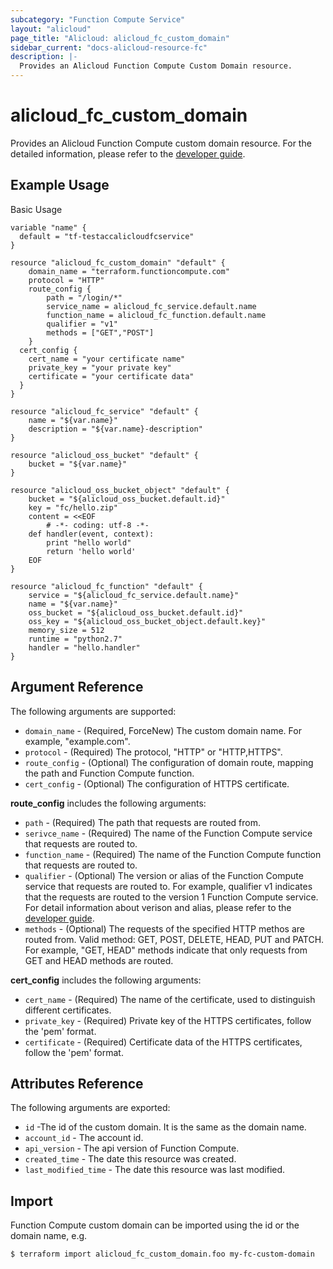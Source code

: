 ```yaml
---
subcategory: "Function Compute Service"
layout: "alicloud"
page_title: "Alicloud: alicloud_fc_custom_domain"
sidebar_current: "docs-alicloud-resource-fc"
description: |-
  Provides an Alicloud Function Compute Custom Domain resource. 
---
```


# alicloud\_fc\_custom_domain

Provides an Alicloud Function Compute custom domain resource. 
 For the detailed information, please refer to the [developer guide](https://www.alibabacloud.com/help/doc-detail/90759.htm).


## Example Usage

Basic Usage

```terrraform
variable "name" {
  default = "tf-testaccalicloudfcservice"
}

resource "alicloud_fc_custom_domain" "default" {
	domain_name = "terraform.functioncompute.com"
	protocol = "HTTP"
	route_config {
		path = "/login/*"
		service_name = alicloud_fc_service.default.name
		function_name = alicloud_fc_function.default.name
		qualifier = "v1"
		methods = ["GET","POST"]
	}
  cert_config {
    cert_name = "your certificate name"
    private_key = "your private key"
    certificate = "your certificate data"
  }
}

resource "alicloud_fc_service" "default" {
    name = "${var.name}"
    description = "${var.name}-description"
}

resource "alicloud_oss_bucket" "default" {
	bucket = "${var.name}"
}

resource "alicloud_oss_bucket_object" "default" {
	bucket = "${alicloud_oss_bucket.default.id}"
	key = "fc/hello.zip"
	content = <<EOF
		# -*- coding: utf-8 -*-
	def handler(event, context):
		print "hello world"
		return 'hello world'
	EOF
}

resource "alicloud_fc_function" "default" {
	service = "${alicloud_fc_service.default.name}"
	name = "${var.name}"
	oss_bucket = "${alicloud_oss_bucket.default.id}"
	oss_key = "${alicloud_oss_bucket_object.default.key}"
	memory_size = 512
	runtime = "python2.7"
	handler = "hello.handler"
}
```

## Argument Reference

The following arguments are supported:

* `domain_name` - (Required, ForceNew) The custom domain name. For example, "example.com".
* `protocol` - (Required) The protocol, "HTTP" or "HTTP,HTTPS".
* `route_config` - (Optional) The configuration of domain route, mapping the path and Function Compute function.
* `cert_config` - (Optional) The configuration of HTTPS certificate.


**route_config** includes the following arguments:

* `path` - (Required) The path that requests are routed from.
* `serivce_name` - (Required) The name of the Function Compute service that requests are routed to. 
* `function_name` - (Required) The name of the Function Compute function that requests are routed to.
* `qualifier` - (Optional) The version or alias of the Function Compute service that requests are routed to. For example, qualifier v1 indicates that the requests are routed to the version 1 Function Compute service. For detail information about verison and alias, please refer to the [developer guide](https://www.alibabacloud.com/help/doc-detail/96464.htm).
* `methods` - (Optional) The requests of the specified HTTP methos are routed from. Valid method: GET, POST, DELETE, HEAD, PUT and PATCH. For example, "GET, HEAD" methods indicate that only requests from GET and HEAD methods are routed.

**cert_config** includes the following arguments:

* `cert_name` - (Required) The name of the certificate, used to distinguish different certificates.
* `private_key` - (Required) Private key of the HTTPS certificates, follow the 'pem' format.
* `certificate` - (Required) Certificate data of the HTTPS certificates, follow the 'pem' format.

## Attributes Reference

The following arguments are exported:

* `id` -The id of the custom domain. It is the same as the domain name.
* `account_id` - The account id.
* `api_version` - The api version of Function Compute.
* `created_time` - The date this resource was created.
* `last_modified_time` - The date this resource was last modified.

## Import

Function Compute custom domain can be imported using the id or the domain name, e.g.

```
$ terraform import alicloud_fc_custom_domain.foo my-fc-custom-domain
```
